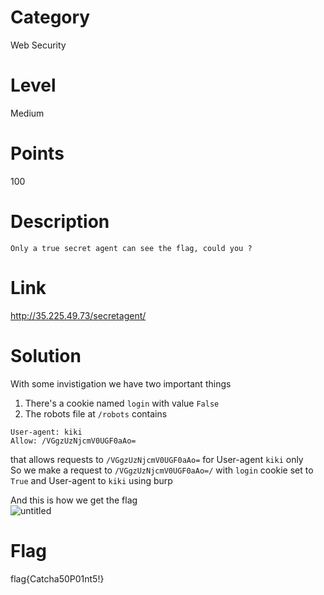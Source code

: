 # Category
Web Security
# Level
Medium
# Points
100
# Description
```Only a true secret agent can see the flag, could you ?```
# Link
http://35.225.49.73/secretagent/
# Solution
With some invistigation we have two important things</br>
1) There's a cookie named `login` with value `False`</br>
2) The robots file at `/robots` contains</br>
```
User-agent: kiki
Allow: /VGgzUzNjcmV0UGF0aAo=
```
that allows requests to `/VGgzUzNjcmV0UGF0aAo=` for User-agent `kiki` only</br>
So we make a request to `/VGgzUzNjcmV0UGF0aAo=/` with `login` cookie set to `True` and User-agent to `kiki` using burp</br>

And this is how we get the flag</br>
![untitled](https://github.com/Revers3c-Team/CTF-writeups/raw/master/CyberTalents/Competitions/Egypt%20Universities%20CTF%20Competition/Secret%20Agent/img1.PNG)
# Flag
flag{Catcha50P01nt5!}
